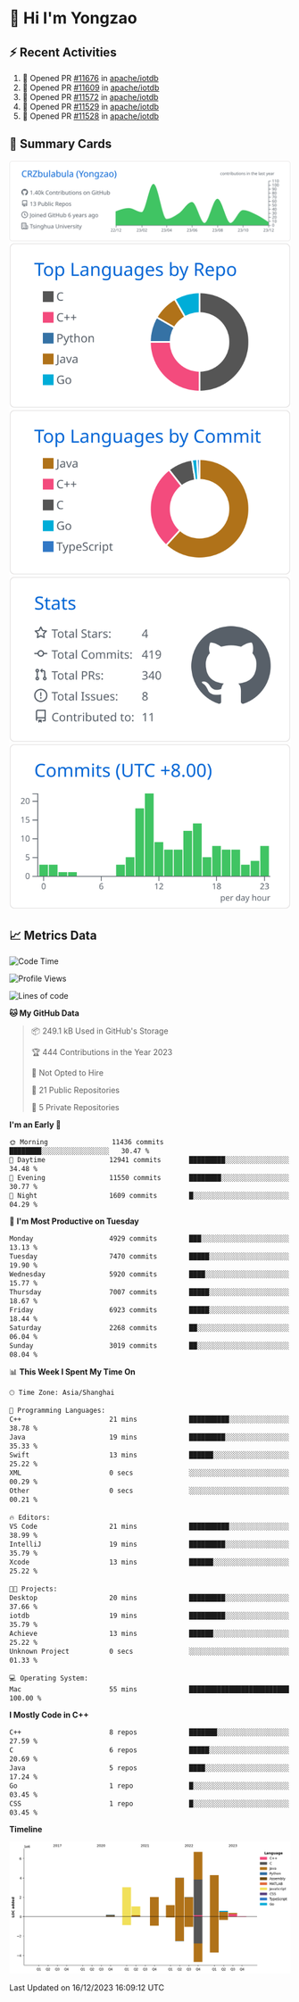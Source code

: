 # 👋 Hi I'm Yongzao

## ⚡ Recent Activities
<!--START_SECTION:activity-->
1. 💪 Opened PR [#11676](https://github.com/apache/iotdb/pull/11676) in [apache/iotdb](https://github.com/apache/iotdb)
2. 💪 Opened PR [#11609](https://github.com/apache/iotdb/pull/11609) in [apache/iotdb](https://github.com/apache/iotdb)
3. 💪 Opened PR [#11572](https://github.com/apache/iotdb/pull/11572) in [apache/iotdb](https://github.com/apache/iotdb)
4. 💪 Opened PR [#11529](https://github.com/apache/iotdb/pull/11529) in [apache/iotdb](https://github.com/apache/iotdb)
5. 💪 Opened PR [#11528](https://github.com/apache/iotdb/pull/11528) in [apache/iotdb](https://github.com/apache/iotdb)
<!--END_SECTION:activity-->

## 🎑 Summary Cards

[![](https://raw.githubusercontent.com/CRZbulabula/CRZbulabula/main/profile-summary-card-output/github/0-profile-details.svg)](https://github.com/vn7n24fzkq/github-profile-summary-cards)
[![](https://raw.githubusercontent.com/CRZbulabula/CRZbulabula/main/profile-summary-card-output/github/1-repos-per-language.svg)](https://github.com/vn7n24fzkq/github-profile-summary-cards) [![](https://raw.githubusercontent.com/CRZbulabula/CRZbulabula/main/profile-summary-card-output/github/2-most-commit-language.svg)](https://github.com/vn7n24fzkq/github-profile-summary-cards)
[![](https://raw.githubusercontent.com/CRZbulabula/CRZbulabula/main/profile-summary-card-output/github/3-stats.svg)](https://github.com/vn7n24fzkq/github-profile-summary-cards) [![](https://raw.githubusercontent.com/CRZbulabula/CRZbulabula/main/profile-summary-card-output/github/4-productive-time.svg)](https://github.com/vn7n24fzkq/github-profile-summary-cards)

## 📈 Metrics Data

<!--START_SECTION:waka-->
![Code Time](http://img.shields.io/badge/Code%20Time-517%20hrs%209%20mins-blue)

![Profile Views](http://img.shields.io/badge/Profile%20Views-0-blue)

![Lines of code](https://img.shields.io/badge/From%20Hello%20World%20I%27ve%20Written-25.3%20million%20lines%20of%20code-blue)

**🐱 My GitHub Data** 

> 📦 249.1 kB Used in GitHub's Storage 
 > 
> 🏆 444 Contributions in the Year 2023
 > 
> 🚫 Not Opted to Hire
 > 
> 📜 21 Public Repositories 
 > 
> 🔑 5 Private Repositories 
 > 
**I'm an Early 🐤** 

```text
🌞 Morning                11436 commits       ████████░░░░░░░░░░░░░░░░░   30.47 % 
🌆 Daytime                12941 commits       █████████░░░░░░░░░░░░░░░░   34.48 % 
🌃 Evening                11550 commits       ████████░░░░░░░░░░░░░░░░░   30.77 % 
🌙 Night                  1609 commits        █░░░░░░░░░░░░░░░░░░░░░░░░   04.29 % 
```
📅 **I'm Most Productive on Tuesday** 

```text
Monday                   4929 commits        ███░░░░░░░░░░░░░░░░░░░░░░   13.13 % 
Tuesday                  7470 commits        █████░░░░░░░░░░░░░░░░░░░░   19.90 % 
Wednesday                5920 commits        ████░░░░░░░░░░░░░░░░░░░░░   15.77 % 
Thursday                 7007 commits        █████░░░░░░░░░░░░░░░░░░░░   18.67 % 
Friday                   6923 commits        █████░░░░░░░░░░░░░░░░░░░░   18.44 % 
Saturday                 2268 commits        ██░░░░░░░░░░░░░░░░░░░░░░░   06.04 % 
Sunday                   3019 commits        ██░░░░░░░░░░░░░░░░░░░░░░░   08.04 % 
```


📊 **This Week I Spent My Time On** 

```text
🕑︎ Time Zone: Asia/Shanghai

💬 Programming Languages: 
C++                      21 mins             ██████████░░░░░░░░░░░░░░░   38.78 % 
Java                     19 mins             █████████░░░░░░░░░░░░░░░░   35.33 % 
Swift                    13 mins             ██████░░░░░░░░░░░░░░░░░░░   25.22 % 
XML                      0 secs              ░░░░░░░░░░░░░░░░░░░░░░░░░   00.29 % 
Other                    0 secs              ░░░░░░░░░░░░░░░░░░░░░░░░░   00.21 % 

🔥 Editors: 
VS Code                  21 mins             ██████████░░░░░░░░░░░░░░░   38.99 % 
IntelliJ                 19 mins             █████████░░░░░░░░░░░░░░░░   35.79 % 
Xcode                    13 mins             ██████░░░░░░░░░░░░░░░░░░░   25.22 % 

🐱‍💻 Projects: 
Desktop                  20 mins             █████████░░░░░░░░░░░░░░░░   37.66 % 
iotdb                    19 mins             █████████░░░░░░░░░░░░░░░░   35.79 % 
Achieve                  13 mins             ██████░░░░░░░░░░░░░░░░░░░   25.22 % 
Unknown Project          0 secs              ░░░░░░░░░░░░░░░░░░░░░░░░░   01.33 % 

💻 Operating System: 
Mac                      55 mins             █████████████████████████   100.00 % 
```

**I Mostly Code in C++** 

```text
C++                      8 repos             ███████░░░░░░░░░░░░░░░░░░   27.59 % 
C                        6 repos             █████░░░░░░░░░░░░░░░░░░░░   20.69 % 
Java                     5 repos             ████░░░░░░░░░░░░░░░░░░░░░   17.24 % 
Go                       1 repo              █░░░░░░░░░░░░░░░░░░░░░░░░   03.45 % 
CSS                      1 repo              █░░░░░░░░░░░░░░░░░░░░░░░░   03.45 % 
```



**Timeline**

![Lines of Code chart](https://raw.githubusercontent.com/CRZbulabula/CRZbulabula/main/assets/bar_graph.png)


 Last Updated on 16/12/2023 16:09:12 UTC
<!--END_SECTION:waka-->

